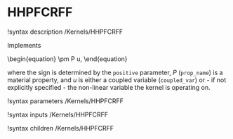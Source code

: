# HHPFCRFF

!syntax description /Kernels/HHPFCRFF

Implements

\begin{equation}
\pm P u,
\end{equation}

where the sign is determined by the `positive` parameter, $P$ (`prop_name`) is a
material property, and $u$ is either a coupled variable (`coupled_var`)
or - if not explicitly specified - the non-linear variable the kernel is operating on.

!syntax parameters /Kernels/HHPFCRFF

!syntax inputs /Kernels/HHPFCRFF

!syntax children /Kernels/HHPFCRFF
